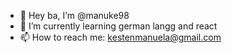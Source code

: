 - 👋 Hey ba, I’m @manuke98 
- 🌱 I’m currently learning german langg and react
- 📫 How to reach me: kestenmanuela@gmail.com

<!---
manuke98/manuke98 is a ✨ special ✨ repository because its `README.md` (this file) appears on your GitHub profile.
You can click the Preview link to take a look at your changes.
--->
